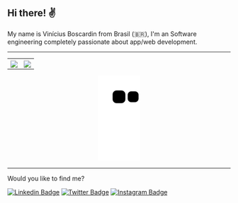 ## Hi there! :v:
My name is Vinícius Boscardin from Brasil (:brazil:), I'm an Software engineering completely passionate about app/web development.


<hr>

<center>
    <table>
      <tr>
          <td>
              <img width="440px" align="center" src="https://github-readme-stats.vercel.app/api?username=booscaaa&count_private=true&hide_border=true&theme=merko" />
          </td>
          <td>
              <img width="400px" align="center" src="https://github-readme-stats.vercel.app/api/top-langs/?username=booscaaa&hide=html&layout=compact&count_private=true&hide_border=true&theme=merko" />               </td>
      </tr>
    </table>
    <img src="https://github.com/booscaaa/booscaaa/blob/output/github-contribution-grid-snake.svg">
</center>

<hr>

Would you like to find me?

[![Linkedin Badge](https://img.shields.io/badge/-LinkedIn-blue?style=flat-square&logo=Linkedin&logoColor=white&link=https://www.linkedin.com/in/booscaaa/)](https://www.linkedin.com/in/booscaaa/)
[![Twitter Badge](https://img.shields.io/badge/-Twitter-1ca0f1?style=flat-square&labelColor=1ca0f1&logo=twitter&logoColor=white&link=https://twitter.com/booscaaa)](https://twitter.com/booscaaa)
[![Instagram Badge](https://img.shields.io/badge/-Instagram-red?style=flat-square&logo=Instagram&logoColor=white&link=https://instagram.com/booscaaa)](https://instagram.com/booscaaa)


